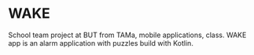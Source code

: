 # WAKE

School team project at BUT from TAMa, mobile applications, class. WAKE app is an alarm application with puzzles build with Kotlin.
